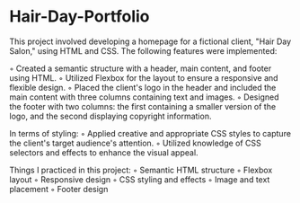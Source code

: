 ﻿# Hair-Day-Portfolio
 This project involved developing a homepage for a fictional client, "Hair Day Salon," using HTML and CSS. The following features were implemented:

◦ Created a semantic structure with a header, main content, and footer using HTML.
◦ Utilized Flexbox for the layout to ensure a responsive and flexible design.
◦ Placed the client's logo in the header and included the main content with three columns containing text and images.
◦ Designed the footer with two columns: the first containing a smaller version of the logo, and the second displaying copyright information.

In terms of styling:
◦ Applied creative and appropriate CSS styles to capture the client's target audience's attention.
◦ Utilized knowledge of CSS selectors and effects to enhance the visual appeal.

Things I practiced in this project:
◦ Semantic HTML structure
◦ Flexbox layout
◦ Responsive design
◦ CSS styling and effects
◦ Image and text placement
◦ Footer design

